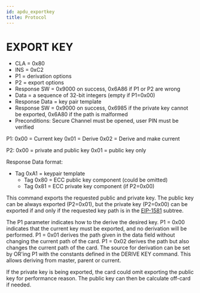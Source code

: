 ```yaml
---
id: apdu_exportkey
title: Protocol
---
```


# EXPORT KEY

* CLA = 0x80
* INS = 0xC2
* P1 = derivation options
* P2 = export options
* Response SW = 0x9000 on success, 0x6A86 if P1 or P2 are wrong
* Data = a sequence of 32-bit integers (empty if P1=0x00)
* Response Data = key pair template
* Response SW = 0x9000 on success, 0x6985 if the private key cannot be exported, 0x6A80 if the path is malformed
* Preconditions: Secure Channel must be opened, user PIN must be verified
  
P1:
0x00 = Current key
0x01 = Derive
0x02 = Derive and make current

P2:
0x00 = private and public key
0x01 = public key only
  
Response Data format:
- Tag 0xA1 = keypair template
  - Tag 0x80 = ECC public key component (could be omitted)
  - Tag 0x81 = ECC private key component (if P2=0x00)
  
This command exports the requested public and private key. The public key can be always exported (P2=0x01), but the private key (P2=0x00) can be exported if and only if the requested key path is in the [EIP-1581](https://eips.ethereum.org/EIPS/eip-1581) subtree. 

The P1 parameter indicates how to the derive the desired key. P1 = 0x00 indicates that the current key must be exported, and no derivation will be performed. P1 = 0x01 derives the path given in the data field without changing the current path of the card. P1 = 0x02 derives the path but also changes the current path of the card. The source for derivation can be set by OR'ing P1 with the constants defined in the DERIVE KEY command. This allows deriving from master, parent or current.

If the private key is being exported, the card could omit exporting the public key for performance reason. The public key can then be calculate off-card if needed.